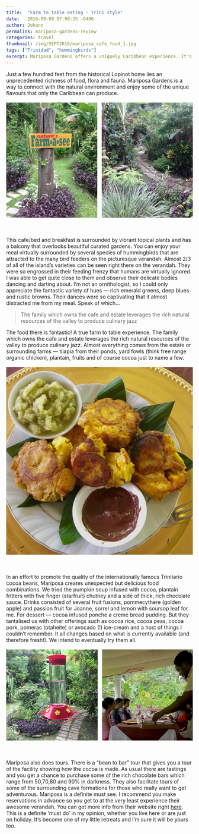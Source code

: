 ```yaml
---
title:  "Farm to table eating - Trini style"
date:   2016-09-09 07:00:35 -0400
author: Johann
permalink: mariposa-gardens-review
categories: travel
thumbnail: /img/SEPT2016/mariposa_cafe_food_1.jpg
tags: ["Trinidad", "hummingbirds"]
excerpt: Mariposa Gardens offers a uniquely Caribbean experience. It's a food revelation, a getaway and an adventure all in one
---
```


Just a few hundred feet from the historical Lopinot home lies an unprecedented richness of food, flora and fauna. Mariposa Gardens is a way to connect with the natural environment and enjoy some of the unique flavours that only the Caribbean can produce.
<br>
<br>
![Cafe Mariposa gardens](/img/SEPT2016/cafe_mariposa_gardens.png)  
<br>
<br>

This cafe/bed and breakfast is surrounded by vibrant topical plants and has a balcony that overlooks beautiful curated gardens. You can enjoy your meal virtually surrounded by several species of hummingbirds that are attracted to the many bird feeders on the picturesque verandah. Almost 2/3 of all of the island’s varieties can be seen right there on the verandah. They were so engrossed in their feeding frenzy that humans are virtually ignored. I was able to get quite close to them and observe their delicate bodies dancing and darting about. I’m not an ornithologist, so I could only appreciate the fantastic variety of hues — rich emerald greens, deep blues and rustic browns. Their dances were so captivating that it almost distracted me from my meal. Speak of which…
<br>

> The family which owns the cafe and estate leverages the rich natural resources of the valley to produce culinary jazz

The food there is fantastic! A true farm to table experience. The family which owns the cafe and estate leverages the rich natural resources of the valley to produce culinary jazz. Almost everything comes from the estate or surrounding farms — tilapia from their ponds, yard fowls (think free range organic chicken), plantain, fruits and of course cocoa just to name a few.
<br>
<br>
![Cafe Mariposa gardens](/img/SEPT2016/mariposa_cafe_food_1.jpg)  
<br>
<br>

In an effort to promote the quality of the internationally famous Trinitario cocoa beans, Mariposa creates unexpected but delicious food combinations. We tried the pumpkin soup infused with cocoa, plantain fritters with five finger (starfruit) chutney and a side of thick, rich chocolate sauce. Drinks consisted of several fruit fusions, pommecythere (golden apple) and passion fruit for Joanne, sorrel and lemon with soursop leaf for me. For dessert — cocoa infused ponche a creme bread pudding. But they tantalised us with other offerings such as cocoa rice, cocoa peas, cocoa pork, pomerac (otaheite) or avocado (!) ice-cream and a host of things I couldn’t remember. It all changes based on what is currently available (and therefore fresh!). We intend to eventually try them all.
<br>
<br>
![Cafe Mariposa gardens](/img/SEPT2016/cafe_mariposa_verandah.png)  
<br>
<br>

Mariposa also does tours. There is a “bean to bar” tour that gives you a tour of the facility showing how the cocoa is made. As usual there are tastings and you get a chance to purchase some of the rich chocolate bars which range from 50,70,80 and 90% in darkness. They also facilitate tours of some of the surrounding cave formations for those who really want to get adventurous. Mariposa is a definite must see. I recommend you make reservations in advance so you get to at the very least experience their awesome verandah. You can get more info from their website right [here](http://www.mariposalopinot.com). This is a definite ‘must do’ in my opinion, whether you live here or are just on holiday. It’s become one of my little retreats and I’m sure it will be yours too.
